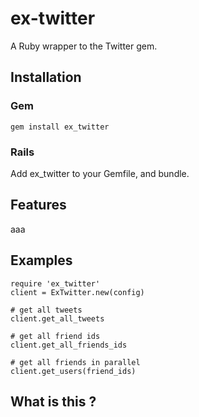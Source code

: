 ex-twitter
==========

A Ruby wrapper to the Twitter gem.

## Installation

### Gem

```
gem install ex_twitter
```

### Rails

Add ex_twitter to your Gemfile, and bundle.

## Features

aaa

## Examples

```
require 'ex_twitter'
client = ExTwitter.new(config)

# get all tweets
client.get_all_tweets

# get all friend ids
client.get_all_friends_ids

# get all friends in parallel
client.get_users(friend_ids)
```

## What is this ?


